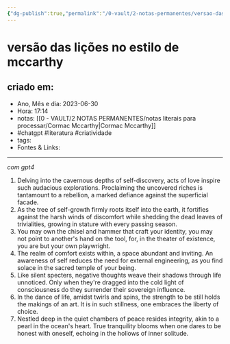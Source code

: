 ```yaml
---
{"dg-publish":true,"permalink":"/0-vault/2-notas-permanentes/versao-das-licoes-no-estilo-de-mccarthy/","tags":["permanente","chatgpt","literatura","criatividade"],"dgHomeLink":true,"dgShowLocalGraph":true,"dgShowFileTree":true,"dgEnableSearch":true,"noteIcon":""}
---
```


# versão das lições no estilo de mccarthy

## criado em: 
-  Ano, Mês e dia: 2023-06-30
- Hora: 17:14
- notas: [[0 - VAULT/2 NOTAS PERMANENTES/notas literais para processar/Cormac Mccarthy\|Cormac Mccarthy]]
- #chatgpt #literatura  #criatividade 
- tags: 
- Fontes & Links: 
---

*com gpt4*

1. Delving into the cavernous depths of self-discovery, acts of love inspire such audacious explorations. Proclaiming the uncovered riches is tantamount to a rebellion, a marked defiance against the superficial facade.
2. As the tree of self-growth firmly roots itself into the earth, it fortifies against the harsh winds of discomfort while shedding the dead leaves of trivialities, growing in stature with every passing season.
3. You may own the chisel and hammer that craft your identity, you may not point to another's hand on the tool, for, in the theater of existence, you are but your own playwright.
4. The realm of comfort exists within, a space abundant and inviting. An awareness of self reduces the need for external engineering, as you find solace in the sacred temple of your being.
5. Like silent specters, negative thoughts weave their shadows through life unnoticed. Only when they're dragged into the cold light of consciousness do they surrender their sovereign influence.
6. In the dance of life, amidst twirls and spins, the strength to be still holds the makings of an art. It is in such stillness, one embraces the liberty of choice.
7. Nestled deep in the quiet chambers of peace resides integrity, akin to a pearl in the ocean's heart. True tranquility blooms when one dares to be honest with oneself, echoing in the hollows of inner solitude.